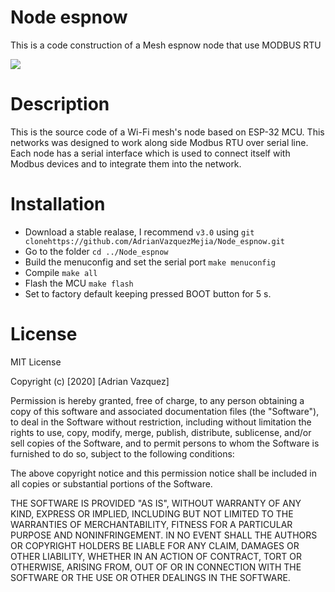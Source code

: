 # Node espnow
This is a code construction of a Mesh espnow node that use MODBUS RTU

![](https://github.com/AdrianVazquezMejia/Node_espnow/workflows/C/badge.svg)

# Description

This is the source code of a Wi-Fi mesh's node based on ESP-32 MCU. This networks was designed to work along side Modbus
RTU over serial line. Each node has a serial interface which is used to connect itself with Modbus devices and to integrate them into the network.

# Installation

* Download a stable realase, I recommend `v3.0` using  `git clonehttps://github.com/AdrianVazquezMejia/Node_espnow.git`
* Go to the folder `cd ../Node_espnow`
* Build the menuconfig and set the serial port `make menuconfig`
* Compile `make all`
* Flash the MCU `make flash`
* Set to factory default keeping pressed BOOT button for 5 s.

# License

MIT License

Copyright (c) [2020] [Adrian Vazquez]

Permission is hereby granted, free of charge, to any person obtaining a copy
of this software and associated documentation files (the "Software"), to deal
in the Software without restriction, including without limitation the rights
to use, copy, modify, merge, publish, distribute, sublicense, and/or sell
copies of the Software, and to permit persons to whom the Software is
furnished to do so, subject to the following conditions:

The above copyright notice and this permission notice shall be included in all
copies or substantial portions of the Software.

THE SOFTWARE IS PROVIDED "AS IS", WITHOUT WARRANTY OF ANY KIND, EXPRESS OR
IMPLIED, INCLUDING BUT NOT LIMITED TO THE WARRANTIES OF MERCHANTABILITY,
FITNESS FOR A PARTICULAR PURPOSE AND NONINFRINGEMENT. IN NO EVENT SHALL THE
AUTHORS OR COPYRIGHT HOLDERS BE LIABLE FOR ANY CLAIM, DAMAGES OR OTHER
LIABILITY, WHETHER IN AN ACTION OF CONTRACT, TORT OR OTHERWISE, ARISING FROM,
OUT OF OR IN CONNECTION WITH THE SOFTWARE OR THE USE OR OTHER DEALINGS IN THE
SOFTWARE.
